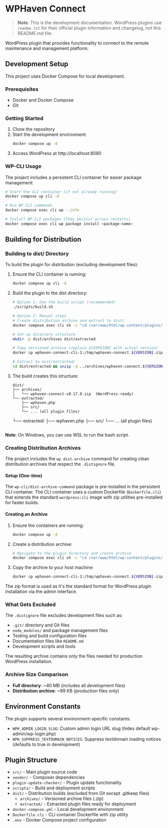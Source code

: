 # WPHaven Connect

> **Note**: This is the development documentation. WordPress plugins use `readme.txt` for their official plugin information and changelog, not this README.md file.

WordPress plugin that provides functionality to connect to the remote maintenance and management platform.

## Development Setup

This project uses Docker Compose for local development.

### Prerequisites

- Docker and Docker Compose
- Git

### Getting Started

1. Clone the repository
2. Start the development environment:
   ```bash
   docker compose up -d
   ```
3. Access WordPress at http://localhost:8080

### WP-CLI Usage

The project includes a persistent CLI container for easier package management:

```bash
# Start the CLI container (if not already running)
docker compose up cli -d

# Run WP-CLI commands
docker compose exec cli wp --info

# Install WP-CLI packages (they persist across restarts)
docker compose exec cli wp package install <package-name>
```

## Building for Distribution

### Building to dist/ Directory

To build the plugin for distribution (excluding development files):

1. Ensure the CLI container is running:
   ```bash
   docker compose up cli -d
   ```

2. Build the plugin to the dist directory:
   ```bash
   # Option 1: Use the build script (recommended)
   ./scripts/build.sh
   
   # Option 2: Manual steps
   # Create distribution archive and extract to dist/
   docker compose exec cli sh -c "cd /var/www/html/wp-content/plugins/wphaven-connect && wp dist-archive . /tmp/ --format=zip"
   
   # Set up directory structure
   mkdir -p dist/archives dist/extracted
   
   # Copy versioned archive (replace ${VERSION} with actual version)
   docker cp wphaven-connect-cli-1:/tmp/wphaven-connect.${VERSION}.zip ./dist/archives/wphaven-connect.${VERSION}.zip
   
   # Extract to dist/extracted/
   cd dist/extracted && unzip -q ../archives/wphaven-connect.${VERSION}.zip && cd ../..
   ```

3. The build creates this structure:
   ```
   dist/
   ├── archives/
   │   └── wphaven-connect-v0.17.0.zip  (WordPress-ready)
   └── extracted/
       ├── wphaven.php
       ├── src/
       └── ... (all plugin files)
   ```
   └── extracted/
       ├── wphaven.php
       ├── src/
       └── ... (all plugin files)
   ```

**Note**: On Windows, you can use WSL to run the bash script.

### Creating Distribution Archives

The project includes the `wp dist-archive` command for creating clean distribution archives that respect the `.distignore` file.

#### Setup (One-time)

The `wp-cli/dist-archive-command` package is pre-installed in the persistent CLI container. The CLI container uses a custom Dockerfile (`Dockerfile.cli`) that extends the standard `wordpress:cli` image with zip utilities pre-installed for faster builds.

#### Creating an Archive

1. Ensure the containers are running:
   ```bash
   docker compose up -d
   ```

2. Create a distribution archive:
   ```bash
   # Navigate to the plugin directory and create archive
   docker compose exec cli sh -c "cd /var/www/html/wp-content/plugins/wphaven-connect && wp dist-archive . /tmp/ --format=zip"
   ```

3. Copy the archive to your host machine:
   ```bash
   docker cp wphaven-connect-cli-1:/tmp/wphaven-connect.${VERSION}.zip .
   ```

The zip format is used as it's the standard format for WordPress plugin installation via the admin interface.

### What Gets Excluded

The `.distignore` file excludes development files such as:
- `.git/` directory and Git files
- `node_modules/` and package management files
- Testing and build configuration files
- Documentation files like `README.md`
- Development scripts and tools

The resulting archive contains only the files needed for production WordPress installation.

### Archive Size Comparison

- **Full directory**: ~40 MB (includes all development files)
- **Distribution archive**: ~99 KB (production files only)

## Environment Constants

The plugin supports several environment-specific constants:

- `WPH_ADMIN_LOGIN_SLUG`: Custom admin login URL slug (hides default wp-admin/wp-login.php)
- `WPH_SUPPRESS_TEXTDOMAIN_NOTICES`: Suppress textdomain loading notices (defaults to true in development)

## Plugin Structure

- `src/` - Main plugin source code
- `vendor/` - Composer dependencies
- `plugin-update-checker/` - Plugin update functionality
- `scripts/` - Build and deployment scripts
- `dist/` - Distribution builds (excluded from Git except .gitkeep files)
  - `archives/` - Versioned archive files (.zip)
  - `extracted/` - Extracted plugin files ready for deployment
- `docker-compose.yml` - Local development environment
- `Dockerfile.cli` - CLI container Dockerfile with zip utility
- `.env` - Docker Compose project configuration
